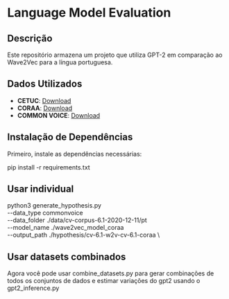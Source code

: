 # Language Model Evaluation

## Descrição
Este repositório armazena um projeto que utiliza GPT-2 em comparação ao Wave2Vec para a língua portuguesa.

## Dados Utilizados
- **CETUC**: [Download](http://www02.smt.ufrj.br/~igor.quintanilha/alcaim.tar.gz)
- **CORAA**: [Download](https://github.com/nilc-nlp/CORAA)
- **COMMON VOICE**: [Download](https://commonvoice.mozilla.org/pt/datasets)
## Instalação de Dependências
Primeiro, instale as dependências necessárias:

pip install -r requirements.txt

## Usar individual

python3 generate_hypothesis.py \
    --data_type commonvoice \
    --data_folder ./data/cv-corpus-6.1-2020-12-11/pt \
    --model_name ./wave2vec_model_coraa \
    --output_path ./hypothesis/cv-6.1-w2v-cv-6.1-coraa \ 
    
## Usar datasets combinados

Agora você pode usar combine_datasets.py para gerar combinações de todos os conjuntos de dados e estimar variações do gpt2 usando o gpt2_inference.py

